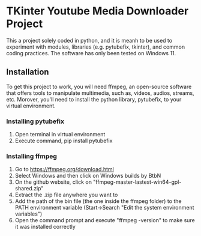 # TKinter Youtube Media Downloader Project

This a project solely coded in python, and it is meanh to be used to experiment 
with modules, libraries (e.g. pytubefix, tkinter), and common coding practices.
The software has only been tested on Windows 11.

## Installation

To get this project to work, you will need ffmpeg, an open-source software that 
offers tools to manipulate multimedia, such as, videos, audios, streams, etc.
Morover, you'll need to install the python library, pytubefix, to your virtual 
environment.

### Installing pytubefix

1. Open terminal in virtual environment
2. Execute command, pip install pytubefix

### Installing ffmpeg

1. Go to https://ffmpeg.org/download.html
2. Select Windows and then click on Windows builds by BtbN
3. On the github website, click on "ffmpeg-master-lastest-win64-gpl-shared.zip"
4. Extract the .zip file anywhere you want to
5. Add the path of the bin file (the one inside the ffmpeg folder) to the PATH
   environment variable (Start->Search "Edit the system environment variables")
6. Open the command prompt and execute "ffmpeg -version" to make sure it was
   installed correctly
